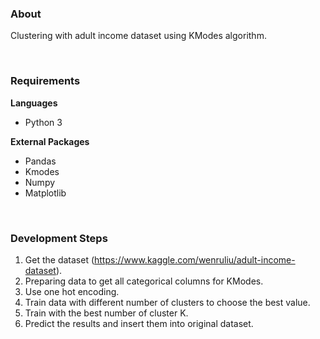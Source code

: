 ### About
Clustering with adult income dataset using KModes algorithm.

<br>

### Requirements

**Languages**
* Python 3

**External Packages**
* Pandas
* Kmodes
* Numpy
* Matplotlib

  
<br>

### Development Steps
1) Get the dataset (https://www.kaggle.com/wenruliu/adult-income-dataset).
2) Preparing data to get all categorical columns for KModes.
3) Use one hot encoding.
4) Train data with different number of clusters to choose the best value.
5) Train with the best number of cluster K.
6) Predict the results and insert them into original dataset.


